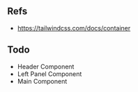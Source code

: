 ## Refs

* https://tailwindcss.com/docs/container

## Todo

* Header Component
* Left Panel Component
* Main Component
